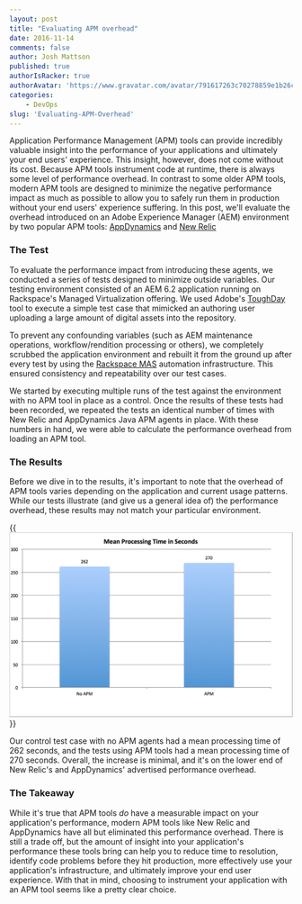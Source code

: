 ```yaml
---
layout: post
title: "Evaluating APM overhead"
date: 2016-11-14
comments: false
author: Josh Mattson
published: true
authorIsRacker: true
authorAvatar: 'https://www.gravatar.com/avatar/791617263c70278859e1b26c15d13eab'
categories:
    - DevOps
slug: 'Evaluating-APM-Overhead' 
---
```


Application Performance Management (APM) tools can provide incredibly valuable insight into the performance of your applications and ultimately your end users' experience.  This insight, however, does not come without its cost.  Because APM tools instrument code at runtime, there is always some level of performance overhead.  In contrast to some older APM tools, modern APM tools are designed to minimize the negative performance impact as much as possible to allow you to safely run them in production without your end users' experience suffering.  In this post, we'll evaluate the overhead introduced on an Adobe Experience Manager (AEM) environment by two popular APM tools: [AppDynamics](https://www.appdynamics.com) and [New Relic](https://www.newrelic.com)

<!--more-->

### The Test

To evaluate the performance impact from introducing these agents, we conducted a series of tests designed to minimize outside variables.  Our testing environment consisted of an AEM 6.2 application running on Rackspace's Managed Virtualization offering.  We used Adobe's [ToughDay](https://docs.adobe.com/docs/en/aem/6-2/develop/test/tough-day.html) tool to execute a simple test case that mimicked an authoring user uploading a large amount of digital assets into the repository.

To prevent any confounding variables (such as AEM maintenance operations, workflow/rendition processing or others), we completely scrubbed the application environment and rebuilt it from the ground up after every test by using the [Rackspace MAS](https://www.rackspace.com/digital/managed-application-services) automation infrastructure.  This ensured consistency and repeatability over our test cases.

We started by executing multiple runs of the test against the environment with no APM tool in place as a control.  Once the results of these tests had been recorded, we repeated the tests an identical number of times with New Relic and AppDynamics Java APM agents in place.  With these numbers in hand, we were able to calculate the performance overhead from loading an APM tool.

### The Results

Before we dive in to the results, it's important to note that the overhead of APM tools varies depending on the application and current usage patterns.  While our tests illustrate (and give us a general idea of) the performance overhead, these results may not match your particular environment.

{{<img src="apm_overhead_results.png" title="APM Overhead Test Results" alt="APM Overhead Test Results">}}

Our control test case with no APM agents had a mean processing time of 262 seconds, and the tests using APM tools had a mean processing time of 270 seconds.  Overall, the increase is minimal, and it's on the lower end of New Relic's and AppDynamics' advertised performance overhead.

### The Takeaway

While it's true that APM tools *do* have a measurable impact on your application's performance, modern APM tools like New Relic and AppDynamics have all but eliminated this performance overhead.  There is still a trade off, but the amount of insight into your application's performance these tools bring can help you to reduce time to resolution, identify code problems before they hit production, more effectively use your application's infrastructure, and ultimately improve your end user experience.  With that in mind, choosing to instrument your application with an APM tool seems like a pretty clear choice.
